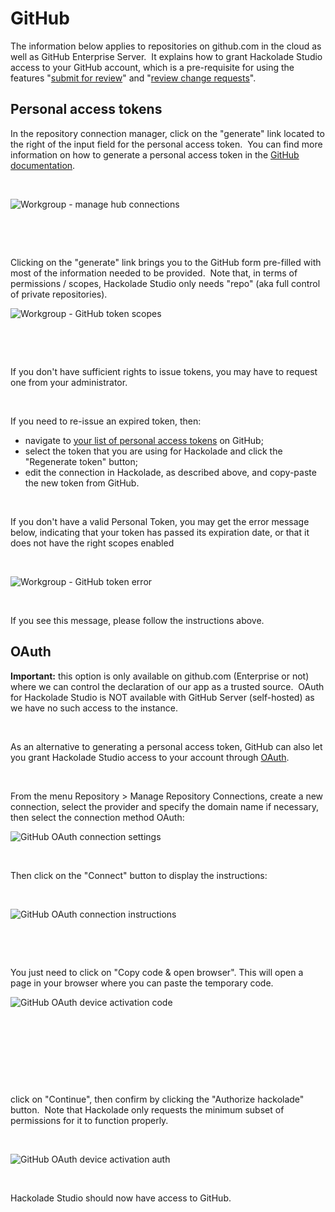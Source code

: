 # GitHub

The information below applies to repositories on github.com in the cloud as well as GitHub Enterprise Server.&nbsp; It explains how to grant Hackolade Studio access to your GitHub account, which is a pre-requisite for using the features "[submit for review](<Submitforreview.md>)" and "[review change requests](<Reviewchangerequests.md>)".

## Personal access tokens

In the repository connection manager, click on the "generate" link located to the right of the input field for the personal access token.&nbsp; You can find more information on how to generate a personal access token in the [GitHub documentation](<https://docs.github.com/en/authentication/keeping-your-account-and-data-secure/creating-a-personal-access-token> "target=\"\_blank\"").

&nbsp;

![Workgroup - manage hub connections](<lib/Workgroup%20-%20manage%20hub%20connections%20-%20GitHub.png>)

&nbsp;

&nbsp;

Clicking on the "generate" link brings you to the GitHub form pre-filled with most of the information needed to be provided.&nbsp; Note that, in terms of permissions / scopes, Hackolade Studio only needs "repo" (aka full control of private repositories).

![Workgroup - GitHub token scopes](<lib/Workgroup%20-%20GitHub%20token%20scopes.png>)

&nbsp;

&nbsp;

If you don't have sufficient rights to issue tokens, you may have to request one from your administrator.

&nbsp;

If you need to re-issue an expired token, then:

* navigate to [your list of personal access tokens](<https://github.com/settings/tokens> "target=\"\_blank\"") on GitHub;
* select the token that you are using for Hackolade and click the "Regenerate token" button;
* edit the connection in Hackolade, as described above, and copy-paste the new token from GitHub.

&nbsp;

If you don't have a valid Personal Token, you may get the error message below, indicating that your token has passed its expiration date, or that it does not have the right scopes enabled

&nbsp;

![Workgroup - GitHub token error](<lib/Workgroup-GitHub%20personal%20accesstoken%20error.png>)

&nbsp;

If you see this message, please follow the instructions above.

## OAuth

**Important:** this option is only available on github.com (Enterprise or not) where we can control the declaration of our app as a trusted source.&nbsp; OAuth for Hackolade Studio is NOT available with GitHub Server (self-hosted) as we have no such access to the instance.

&nbsp;

As an alternative to generating a personal access token, GitHub can also let you grant Hackolade Studio access to your account through [OAuth](<https://oauth.net/> "target=\"\_blank\"").&nbsp;

&nbsp;

From the menu Repository \> Manage Repository Connections, create a new connection, select the provider and specify the domain name if necessary, then select the connection method OAuth:

![GitHub OAuth connection settings](<lib/GitHub%20OAuth%20connection%20settings.png>)

&nbsp;

Then click on the "Connect" button to display the instructions:

&nbsp;

![GitHub OAuth connection instructions](<lib/GitHub%20OAuth%20connection%20instructions.png>)

&nbsp;

&nbsp;

You just need to click on "Copy code \& open browser". This will open a page in your browser where you can paste the temporary code.

![GitHub OAuth device activation code](<lib/GitHub%20OAuth%20device%20activation%20code.png>)

&nbsp;

&nbsp;

&nbsp;

&nbsp;

click on "Continue", then confirm by clicking the "Authorize hackolade" button.&nbsp; Note that Hackolade only requests the minimum subset of permissions for it to function properly.

&nbsp;

![GitHub OAuth device activation auth](<lib/GitHub%20OAuth%20device%20activation%20auth.png>)

&nbsp;

Hackolade Studio should now have access to GitHub.
